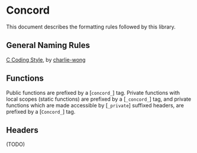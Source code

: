 # Concord

This document describes the formatting rules followed by this library.

## General Naming Rules

[C Coding Style](https://github.com/charlie-wong/coding-style/blob/master/c/Naming.rst), by [charlie-wong](https://github.com/charlie-wong)

## Functions

Public functions are prefixed by a [`concord_`] tag. Private functions with local scopes (static functions) are prefixed by a [`_concord_`] tag, and private functions which are made accessible by [`_private`] suffixed headers, are prefixed by a [`Concord_`] tag.
  
## Headers

(TODO)

